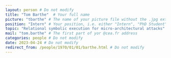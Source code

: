 ```yaml
---
layout: person # Do not modify
title: "Tom Barthe"  # Your full name
picture: "tbarthe" # The name of your picture file without the .jpg extension
position: "Intern" # Your position, i.e. either "Intern", "PhD Student", "Postdoc" or "Tenured Researcher"
topic: "Relational symbolic execution for micro-architectural attacks" # For interns, PhD students and postdocs, briefly describe your research topic (tenured researchers should remove this line)
mail: "tom.barthe" # The first part of yor @cea.fr address
categories: people # Do not modify
date: 2023-04-24 # Do not modify
redirect_from: /people/1970/01/01/barthe.html # Do not modify
---
```


